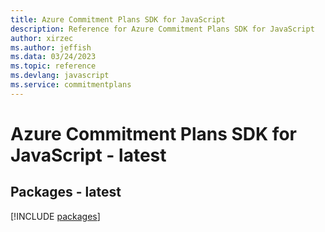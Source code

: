 ```yaml
---
title: Azure Commitment Plans SDK for JavaScript
description: Reference for Azure Commitment Plans SDK for JavaScript
author: xirzec
ms.author: jeffish
ms.data: 03/24/2023
ms.topic: reference
ms.devlang: javascript
ms.service: commitmentplans
---
```

# Azure Commitment Plans SDK for JavaScript - latest
## Packages - latest
[!INCLUDE [packages](commitment-plans-index.md)]